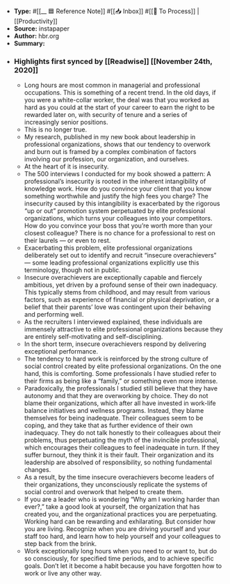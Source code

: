 - **Type:** #[[__ 🟦  Reference Note]] #[[📥 Inbox]] #[[📝 To Process]] | [[Productivity]]
- **Source:**  instapaper
- **Author:** hbr.org
- **Summary:**
- ### Highlights first synced by [[Readwise]] [[November 24th, 2020]]
    - Long hours are most common in managerial and professional occupations. This is something of a recent trend. In the old days, if you were a white-collar worker, the deal was that you worked as hard as you could at the start of your career to earn the right to be rewarded later on, with security of tenure and a series of increasingly senior positions. 
    - This is no longer true. 
    - My research, published in my new book about leadership in professional organizations, shows that our tendency to overwork and burn out is framed by a complex combination of factors involving our profession, our organization, and ourselves. 
    - At the heart of it is insecurity. 
    - The 500 interviews I conducted for my book showed a pattern: A professional’s insecurity is rooted in the inherent intangibility of knowledge work. How do you convince your client that you know something worthwhile and justify the high fees you charge? The insecurity caused by this intangibility is exacerbated by the rigorous “up or out” promotion system perpetuated by elite professional organizations, which turns your colleagues into your competitors. How do you convince your boss that you’re worth more than your closest colleague? There is no chance for a professional to rest on their laurels — or even to rest. 
    - Exacerbating this problem, elite professional organizations deliberately set out to identify and recruit “insecure overachievers” — some leading professional organizations explicitly use this terminology, though not in public. 
    - Insecure overachievers are exceptionally capable and fiercely ambitious, yet driven by a profound sense of their own inadequacy. This typically stems from childhood, and may result from various factors, such as experience of financial or physical deprivation, or a belief that their parents’ love was contingent upon their behaving and performing well. 
    - As the recruiters I interviewed explained, these individuals are immensely attractive to elite professional organizations because they are entirely self-motivating and self-disciplining. 
    - In the short term, insecure overachievers respond by delivering exceptional performance. 
    - The tendency to hard work is reinforced by the strong culture of social control created by elite professional organizations. On the one hand, this is comforting. Some professionals I have studied refer to their firms as being like a “family,” or something even more intense. 
    - Paradoxically, the professionals I studied still believe that they have autonomy and that they are overworking by choice. They do not blame their organizations, which after all have invested in work-life balance initiatives and wellness programs. Instead, they blame themselves for being inadequate. Their colleagues seem to be coping, and they take that as further evidence of their own inadequacy. They do not talk honestly to their colleagues about their problems, thus perpetuating the myth of the invincible professional, which encourages their colleagues to feel inadequate in turn. If they suffer burnout, they think it is their fault. Their organization and its leadership are absolved of responsibility, so nothing fundamental changes. 
    - As a result, by the time insecure overachievers become leaders of their organizations, they unconsciously replicate the systems of social control and overwork that helped to create them. 
    - If you are a leader who is wondering “Why am I working harder than ever?,” take a good look at yourself, the organization that has created you, and the organizational practices you are perpetuating. Working hard can be rewarding and exhilarating. But consider how you are living. Recognize when you are driving yourself and your staff too hard, and learn how to help yourself and your colleagues to step back from the brink. 
    - Work exceptionally long hours when you need to or want to, but do so consciously, for specified time periods, and to achieve specific goals. Don’t let it become a habit because you have forgotten how to work or live any other way. 
